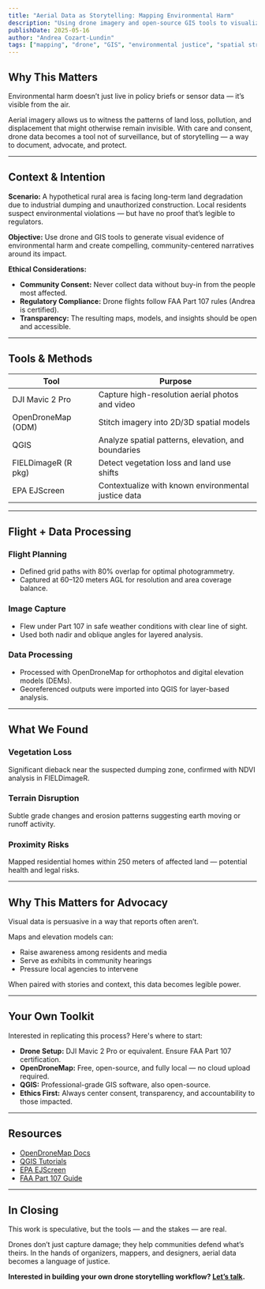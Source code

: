 ```yaml
---
title: "Aerial Data as Storytelling: Mapping Environmental Harm"
description: "Using drone imagery and open-source GIS tools to visualize environmental degradation and advocate for justice."
publishDate: 2025-05-16
author: "Andrea Cozart-Lundin"
tags: ["mapping", "drone", "GIS", "environmental justice", "spatial strategy"]
---
```


## Why This Matters

Environmental harm doesn’t just live in policy briefs or sensor data — it’s visible from the air.

Aerial imagery allows us to witness the patterns of land loss, pollution, and displacement that might otherwise remain invisible. With care and consent, drone data becomes a tool not of surveillance, but of storytelling — a way to document, advocate, and protect.

---

## <i class="fa-solid fa-circle-info text-indigo-400"></i> Context & Intention

**Scenario:** A hypothetical rural area is facing long-term land degradation due to industrial dumping and unauthorized construction. Local residents suspect environmental violations — but have no proof that’s legible to regulators.

**Objective:** Use drone and GIS tools to generate visual evidence of environmental harm and create compelling, community-centered narratives around its impact.

**Ethical Considerations:**

- **Community Consent:** Never collect data without buy-in from the people most affected.
- **Regulatory Compliance:** Drone flights follow FAA Part 107 rules (Andrea is certified).
- **Transparency:** The resulting maps, models, and insights should be open and accessible.

---

## <i class="fa-solid fa-cogs text-indigo-400"></i> Tools & Methods

| Tool                  | Purpose                                               |
|-----------------------|-------------------------------------------------------|
| DJI Mavic 2 Pro       | Capture high-resolution aerial photos and video       |
| OpenDroneMap (ODM)    | Stitch imagery into 2D/3D spatial models              |
| QGIS                  | Analyze spatial patterns, elevation, and boundaries   |
| FIELDimageR (R pkg)   | Detect vegetation loss and land use shifts            |
| EPA EJScreen          | Contextualize with known environmental justice data   |

---

## <i class="fa-solid fa-drone text-indigo-400"></i> Flight + Data Processing

### Flight Planning
- Defined grid paths with 80% overlap for optimal photogrammetry.
- Captured at 60–120 meters AGL for resolution and area coverage balance.

### Image Capture
- Flew under Part 107 in safe weather conditions with clear line of sight.
- Used both nadir and oblique angles for layered analysis.

### Data Processing
- Processed with OpenDroneMap for orthophotos and digital elevation models (DEMs).
- Georeferenced outputs were imported into QGIS for layer-based analysis.

---

## <i class="fa-solid fa-eye text-indigo-400"></i> What We Found

### Vegetation Loss
Significant dieback near the suspected dumping zone, confirmed with NDVI analysis in FIELDimageR.

### Terrain Disruption
Subtle grade changes and erosion patterns suggesting earth moving or runoff activity.

### Proximity Risks
Mapped residential homes within 250 meters of affected land — potential health and legal risks.

---

## <i class="fa-solid fa-bullhorn text-indigo-400"></i> Why This Matters for Advocacy

Visual data is persuasive in a way that reports often aren’t.

Maps and elevation models can:
- Raise awareness among residents and media
- Serve as exhibits in community hearings
- Pressure local agencies to intervene

When paired with stories and context, this data becomes legible power.

---

## <i class="fa-solid fa-toolbox text-indigo-400"></i> Your Own Toolkit

Interested in replicating this process? Here's where to start:

- **Drone Setup:** DJI Mavic 2 Pro or equivalent. Ensure FAA Part 107 certification.
- **OpenDroneMap:** Free, open-source, and fully local — no cloud upload required.
- **QGIS:** Professional-grade GIS software, also open-source.
- **Ethics First:** Always center consent, transparency, and accountability to those impacted.

---

## <i class="fa-solid fa-link text-indigo-400"></i> Resources

- [OpenDroneMap Docs](https://docs.opendronemap.org/)
- [QGIS Tutorials](https://docs.qgis.org/)
- [EPA EJScreen](https://www.epa.gov/ejscreen)
- [FAA Part 107 Guide](https://www.faa.gov/uas/commercial_operators)

---

## In Closing

This work is speculative, but the tools — and the stakes — are real.

Drones don’t just capture damage; they help communities defend what’s theirs. In the hands of organizers, mappers, and designers, aerial data becomes a language of justice.

**Interested in building your own drone storytelling workflow? [Let’s talk](/contact).**